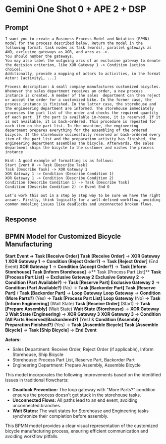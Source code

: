 # Gemini One Shot 0 + APE 2 + DSP

## Prompt 

    I want you to create a Business Process Model and Notation (BPMN) model for the process described below. Return the model in the following format: task nodes as Task [words], parallel gateways as AND, exclusive gateways as XOR, and arcs as ->.
    You should number the gateways. 
    You may also label the outgoing arcs of an exclusive gateway to denote the decision criterion, like XOR Gateway 1 -> Condition (action choice). 
    Additionally, provide a mapping of actors to activities, in the format Actor: [activity1, ...]

    Process description: A small company manufactures customized bicycles. Whenever the sales department receives an order, a new process instance is created. A member of the sales  department can then reject or accept the order for a customized bike. In the former case, the process instance is finished. In the latter case, the storehouse and the engineering department are informed. The storehouse immediately processes the part list of the order and checks the required quantity of each part. If the part is available in-house, it is reserved. If it is not available, it is back-ordered. This procedure is repeated for each item on the part list. In the meantime, the engineering department prepares everything for the assembling of the ordered bicycle. If the storehouse successfully reserved or back-ordered every item of the part list and the preparation activity has finished, the engineering department assembles the bicycle. Afterwards, the sales department ships the bicycle to the customer and nishes the process instance

    Hint: A good example of formatting is as follows:
    Start Event O -> Task [Describe Task]
    Task [Describe Task] -> XOR Gateway 1
    XOR Gateway 1 -> Condition (Describe Condition 1)
    XOR Gateway 1 -> Condition (Describe Condition 2)
    Condition (Describe Condition 1) -> Task [Describe Task]
    Condition (Describe Condition 2) -> Event End O

    Let’s work this out in a step by step way to be sure we have the right answer. Firstly, think logically for a well-defined workflow, avoiding common modeling issues like deadlocks and unconnected broken flows.

## Response
## BPMN Model for Customized Bicycle Manufacturing

**Start Event -> Task [Receive Order]**
**Task [Receive Order]** -> **XOR Gateway 1**
**XOR Gateway 1** -> **Condition (Reject Order?)** -> **Task [Reject Order]** (End Event)
**XOR Gateway 1** -> **Condition (Accept Order?)** -> **Task [Inform Storehouse]**
**Task [Inform Storehouse]** ->** Task [Process Part List]**
**Task [Process Part List]** -> **Exclusive Gateway 2**
**Exclusive Gateway 2** -> **Condition (Part Available?)** -> **Task [Reserve Part]**
**Exclusive Gateway 2** -> **Condition (Part Available?)** (No) -> **Task [Backorder Part]**
**Task [Reserve Part]**  / **Task [Backorder Part]**  -> **Loop Gateway**
**Loop Gateway** -> **Condition (More Parts?)** (Yes) -> **Task [Process Part List]**
**Loop Gateway** (No) -> **Task [Inform Engineering]** (Wait State)
**Task [Receive Order]** (Start) -> **Task [Prepare Assembly]** (Wait State)
**Wait State (Storehouse)** -> **XOR Gateway 3**
**Wait State (Engineering)** -> **XOR Gateway 3**
**XOR Gateway 3** -> **Condition (All Parts Reserved/Backordered?)** (Yes) & **Condition (Assembly Preparation Finished?)** (Yes) -> **Task [Assemble Bicycle]**
**Task [Assemble Bicycle]** -> **Task [Ship Bicycle]** -> **End Event**

**Actors:**

* Sales Department: Receive Order, Reject Order (if applicable), Inform Storehouse, Ship Bicycle
* Storehouse: Process Part List, Reserve Part, Backorder Part
* Engineering Department: Prepare Assembly, Assemble Bicycle

This model incorporates the following improvements based on the identified issues in traditional flowcharts:

* **Deadlock Prevention:** The loop gateway with "More Parts?" condition ensures the process doesn't get stuck in the storehouse tasks.
* **Unconnected Flows:** All paths lead to an end event, avoiding unconnected branches.
* **Wait States:** The wait states for Storehouse and Engineering tasks synchronize their completion before assembly.

This BPMN model provides a clear visual representation of the customized bicycle manufacturing process, ensuring efficient communication and avoiding workflow pitfalls. 